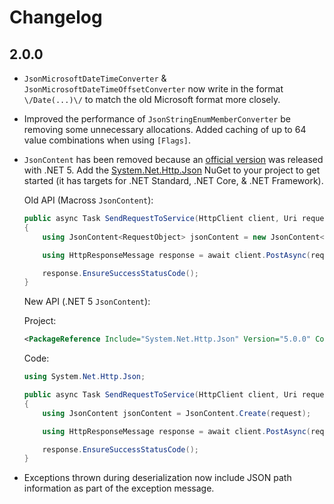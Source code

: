 ﻿# Changelog

## 2.0.0

* `JsonMicrosoftDateTimeConverter` & `JsonMicrosoftDateTimeOffsetConverter` now
  write in the format `\/Date(...)\/` to match the old Microsoft format more
  closely.

* Improved the performance of `JsonStringEnumMemberConverter` be removing some
  unnecessary allocations. Added caching of up to 64 value combinations when
  using `[Flags]`.

* `JsonContent` has been removed because an [official
  version](https://docs.microsoft.com/en-us/dotnet/api/system.net.http.json.jsoncontent?view=net-5.0)
  was released with .NET 5. Add the
  [System.Net.Http.Json](https://www.nuget.org/packages/System.Net.Http.Json/)
  NuGet to your project to get started (it has targets for .NET Standard, .NET
  Core, & .NET Framework).

    Old API (Macross `JsonContent`):
    ```csharp
    public async Task SendRequestToService(HttpClient client, Uri requestUri, RequestObject request)
    {
        using JsonContent<RequestObject> jsonContent = new JsonContent<RequestObject>(request);

        using HttpResponseMessage response = await client.PostAsync(requestUri, jsonContent).ConfigureAwait(false);

        response.EnsureSuccessStatusCode();
    }
    ```

    New API (.NET 5 `JsonContent`):

    Project:
    ```xml
    <PackageReference Include="System.Net.Http.Json" Version="5.0.0" Condition="'$(TargetFramework)' != 'net5.0'" />
    ```

    Code:
    ```csharp
    using System.Net.Http.Json;

    public async Task SendRequestToService(HttpClient client, Uri requestUri, RequestObject request)
    {
        using JsonContent jsonContent = JsonContent.Create(request);

        using HttpResponseMessage response = await client.PostAsync(requestUri, jsonContent).ConfigureAwait(false);

        response.EnsureSuccessStatusCode();
    }
    ```

* Exceptions thrown during deserialization now include JSON path information as
  part of the exception message.